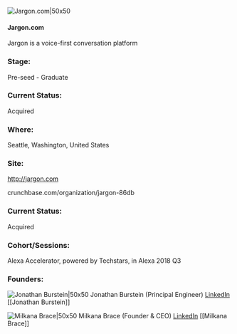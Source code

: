 

![Jargon.com|50x50](https://apimg.techstars.com/connect/images/image_files/5c6ca232a36c11075c0000f7/original/Jargon_2670x2670_whitesm.png)

#### Jargon.com
Jargon is a voice-first conversation platform

### Stage: 
Pre-seed - Graduate 

### Current Status: 
Acquired

### Where:
Seattle, Washington, United States

### Site:
http://jargon.com



crunchbase.com/organization/jargon-86db

### Current Status: 
Acquired

### Cohort/Sessions: 
Alexa Accelerator, powered by Techstars, in Alexa 2018 Q3

### Founders: 

![Jonathan Burstein|50x50](https://apimg.techstars.com/connect/images/image_files/5b315885c1a4b871dd000102/original/Jonathan_Burstein_CTO_Jargon.JPG) Jonathan Burstein (Principal Engineer) [LinkedIn](https://linkedin.com/in/jonburs) [[Jonathan Burstein]]

![Milkana Brace|50x50](https://apimg.techstars.com/connect/images/image_files/5b31577fc1a4b871dd000101/original/Milkana_Brace_CEO_Jargon.jpg) Milkana Brace (Founder & CEO) [LinkedIn](https://linkedin.com/in/milkanabrace) [[Milkana Brace]]


